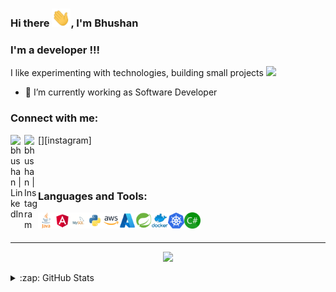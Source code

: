 ### Hi there <img src="https://github.com/bhushan98/bhushan98/blob/main/wave.gif" width="30px">, I'm Bhushan

### I'm a developer !!!

I like experimenting with technologies, building small projects 
<img src="https://media.giphy.com/media/WUlplcMpOCEmTGBtBW/giphy.gif" width="30"> 


- 🔭 I’m currently working as Software Developer

### Connect with me:


[<img align="left" alt="bhushan | LinkedIn" width="22px" src="https://cdn.jsdelivr.net/npm/simple-icons@v3/icons/linkedin.svg" />][linkedin]
[<img align="left" alt="bhushan | Instagram" width="22px" src="https://cdn.jsdelivr.net/npm/simple-icons@v3/icons/instagram.svg" />][instagram]

<br />

<br />



### Languages and Tools:

[<img align="left" alt="Java" width="26px" src="https://raw.githubusercontent.com/github/explore/80688e429a7d4ef2fca1e82350fe8e3517d3494d/topics/java/java.png" />][github]
[<img align="left" alt="Angular" width="26px" src="https://raw.githubusercontent.com/github/explore/80688e429a7d4ef2fca1e82350fe8e3517d3494d/topics/angular/angular.png" />][github]
[<img align="left" alt="MySQL" width="26px" src="https://raw.githubusercontent.com/github/explore/80688e429a7d4ef2fca1e82350fe8e3517d3494d/topics/mysql/mysql.png" />][github]
[<img align="left" alt="Python" width="26px" src="https://raw.githubusercontent.com/github/explore/80688e429a7d4ef2fca1e82350fe8e3517d3494d/topics/python/python.png" />][github]
[<img align="left" alt="aws" width="26px" src="https://raw.githubusercontent.com/github/explore/80688e429a7d4ef2fca1e82350fe8e3517d3494d/topics/aws/aws.png" />][github]
[<img align="left" alt="azure" width="26px" src="https://raw.githubusercontent.com/github/explore/80688e429a7d4ef2fca1e82350fe8e3517d3494d/topics/azure/azure.png" />][github]
[<img align="left" alt="spring-boot" width="26px" src="https://raw.githubusercontent.com/github/explore/80688e429a7d4ef2fca1e82350fe8e3517d3494d/topics/spring-boot/spring-boot.png" />][github]
[<img align="left" alt="docker" width="26px" src="https://raw.githubusercontent.com/github/explore/80688e429a7d4ef2fca1e82350fe8e3517d3494d/topics/docker/docker.png" />][github]
[<img align="left" alt="kubernetes" width="26px" src="https://raw.githubusercontent.com/github/explore/80688e429a7d4ef2fca1e82350fe8e3517d3494d/topics/kubernetes/kubernetes.png" />][github]
[<img align="left" alt="c#" width="26px" src="https://raw.githubusercontent.com/github/explore/80688e429a7d4ef2fca1e82350fe8e3517d3494d/topics/csharp/csharp.png" />][github]

<br />
<br />

---
<p align="center">
<img src="https://visitor-badge.glitch.me/badge?page_id=bhushan98.bhushan98"/>
</p>

<details>
  <summary>:zap: GitHub Stats</summary>

  <img align="left" alt="bhushan98's GitHub Stats" src="https://github-readme-stats.codestackr.vercel.app/api?username=bhushan98&show_icons=true&hide_border=true" />

</details>

[linkedin]: https://www.linkedin.com/in/bhushan-sonawane-28304a149
[github]: https://github.com/bhushan98 

